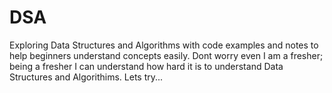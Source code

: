 # DSA

Exploring Data Structures and Algorithms with code examples and notes to help beginners understand concepts easily. Dont worry even I am a fresher; being a fresher I can understand how hard it is to understand Data Structures and Algorithims. Lets try...
